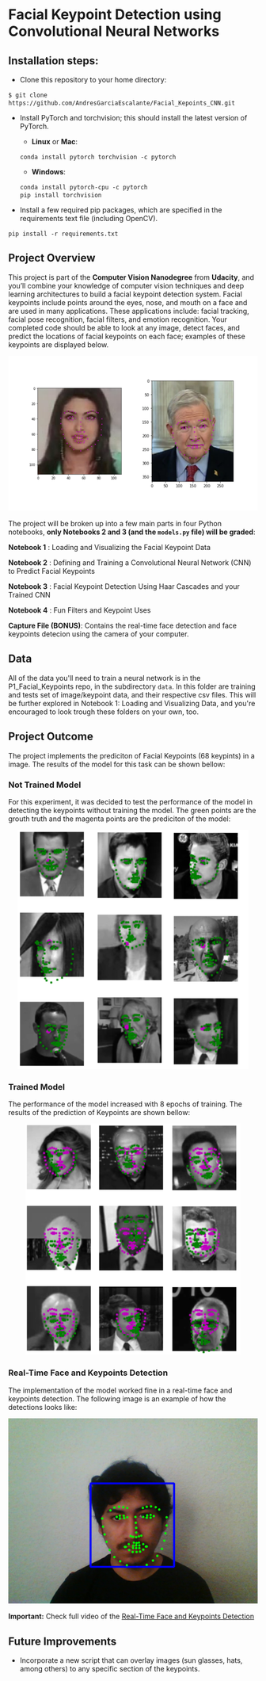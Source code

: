 [//]: # (Image References)

# Facial Keypoint Detection using Convolutional Neural Networks

## Installation steps:
- Clone this repository to your home directory:
```
$ git clone https://github.com/AndresGarciaEscalante/Facial_Kepoints_CNN.git
```
- Install PyTorch and torchvision; this should install the latest version of PyTorch.
	
	- __Linux__ or __Mac__: 
	```
	conda install pytorch torchvision -c pytorch 
	```
	- __Windows__: 
	```
	conda install pytorch-cpu -c pytorch
	pip install torchvision
	```

- Install a few required pip packages, which are specified in the requirements text file (including OpenCV).
```
pip install -r requirements.txt
```

## Project Overview

This project is part of the **Computer Vision Nanodegree** from **Udacity**, and you’ll combine your knowledge of computer vision techniques and deep learning architectures to build a facial keypoint detection system. Facial keypoints include points around the eyes, nose, and mouth on a face and are used in many applications. These applications include: facial tracking, facial pose recognition, facial filters, and emotion recognition. Your completed code should be able to look at any image, detect faces, and predict the locations of facial keypoints on each face; examples of these keypoints are displayed below.

<p align="center">
  <img src="./images/key_pts_example.png" width = 700>
</p>

The project will be broken up into a few main parts in four Python notebooks, **only Notebooks 2 and 3 (and the `models.py` file) will be graded**:

__Notebook 1__ : Loading and Visualizing the Facial Keypoint Data

__Notebook 2__ : Defining and Training a Convolutional Neural Network (CNN) to Predict Facial Keypoints

__Notebook 3__ : Facial Keypoint Detection Using Haar Cascades and your Trained CNN

__Notebook 4__ : Fun Filters and Keypoint Uses

**Capture File (BONUS)**: Contains the real-time face detection and face keypoints detecion using the camera of your computer.  

## Data
All of the data you'll need to train a neural network is in the P1_Facial_Keypoints repo, in the subdirectory `data`. In this folder are training and tests set of image/keypoint data, and their respective csv files. This will be further explored in Notebook 1: Loading and Visualizing Data, and you're encouraged to look trough these folders on your own, too.

## Project Outcome
The project implements the prediciton of Facial Keypoints (68 keypints) in a image. The results of the model for this task can be shown bellow:  

### Not Trained Model 
For this experiment, it was decided to test the performance of the model in detecting the keypoints without training the model. The green points are the grouth truth and the magenta points are the prediciton of the model:

<p align="center">
  <img src="images/Not_Trained_Model.png">
</p>

### Trained Model
The performance of the model increased with 8 epochs of training. The results of the prediction of Keypoints are shown bellow:

<p align="center">
  <img src="images/Trained_Model.png">
</p>

### Real-Time Face and Keypoints Detection 
The implementation of the model worked fine in a real-time face and keypoints detection. The following image is an example of how the detections looks like:

<p align="center">
  <img src="images/RT_Detection.png">
</p>

**Important:** Check full video of the [Real-Time Face and Keypoints Detection](https://www.youtube.com/watch?v=CUUeepdJkQc)


## Future Improvements
- Incorporate a new script that can overlay images (sun glasses, hats, among others) to any specific section of the keypoints. 
